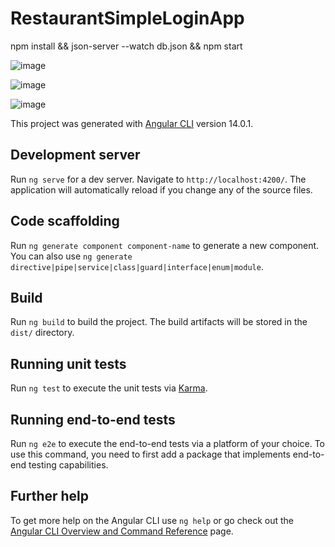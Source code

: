 # RestaurantSimpleLoginApp

npm install && json-server --watch db.json && npm start

![image](https://user-images.githubusercontent.com/72495167/175930430-da002ea8-4490-44d3-8561-174ea1a093d8.png)

![image](https://user-images.githubusercontent.com/72495167/175930390-f6e9f006-9155-4b4b-8d61-09dea18f02e6.png)

![image](https://user-images.githubusercontent.com/72495167/175930484-c714c661-e3b3-4468-9f71-5a6fe0c465e3.png)

This project was generated with [Angular CLI](https://github.com/angular/angular-cli) version 14.0.1.

## Development server

Run `ng serve` for a dev server. Navigate to `http://localhost:4200/`. The application will automatically reload if you change any of the source files.

## Code scaffolding

Run `ng generate component component-name` to generate a new component. You can also use `ng generate directive|pipe|service|class|guard|interface|enum|module`.

## Build

Run `ng build` to build the project. The build artifacts will be stored in the `dist/` directory.

## Running unit tests

Run `ng test` to execute the unit tests via [Karma](https://karma-runner.github.io).

## Running end-to-end tests

Run `ng e2e` to execute the end-to-end tests via a platform of your choice. To use this command, you need to first add a package that implements end-to-end testing capabilities.

## Further help

To get more help on the Angular CLI use `ng help` or go check out the [Angular CLI Overview and Command Reference](https://angular.io/cli) page.
